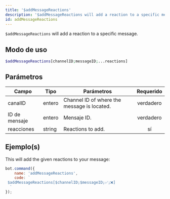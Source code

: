 ```yaml
---
title: '$addMessageReactions'
description: '$addMessageReactions will add a reaction to a specific message.'
id: addMessageReactions
---
```


`$addMessageReactions` will add a reaction to a specific message.

## Modo de uso

```php
$addMessageReactions[channelID;messageID;...reactions]
```

## Parámetros

| Campo         | Tipo   | Parámetros                                  | Requerido |
| ------------- | ------ | ------------------------------------------- |:---------:|
| canalID       | entero | Channel ID of where the message is located. | verdadero |
| ID de mensaje | entero | Mensaje ID.                                 | verdadero |
| reacciones    | string | Reactions to add.                           |    sí     |

## Ejemplo(s)

This will add the given reactions to your message:

```javascript
bot.command({
    name: 'addMessageReactions',
    code: `
 $addMessageReactions[$channelID;$messageID;✅;❌]
  `
});
```
